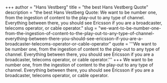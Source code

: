 +++
author = "Hans Vestberg"
title = "the best Hans Vestberg Quote"
description = "the best Hans Vestberg Quote: We want to be number one, from the ingestion of content to the play-out to any type of channel. Everything between there, you should see Ericsson if you are a broadcaster, telecoms operator, or cable operator."
slug = "we-want-to-be-number-one-from-the-ingestion-of-content-to-the-play-out-to-any-type-of-channel-everything-between-there-you-should-see-ericsson-if-you-are-a-broadcaster-telecoms-operator-or-cable-operator"
quote = '''We want to be number one, from the ingestion of content to the play-out to any type of channel. Everything between there, you should see Ericsson if you are a broadcaster, telecoms operator, or cable operator.'''
+++
We want to be number one, from the ingestion of content to the play-out to any type of channel. Everything between there, you should see Ericsson if you are a broadcaster, telecoms operator, or cable operator.
